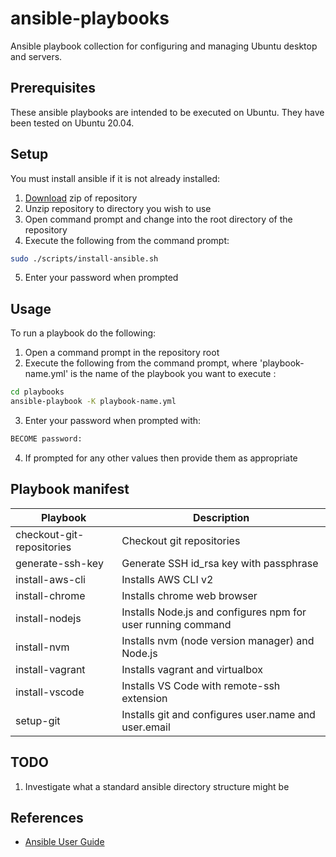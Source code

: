 # ansible-playbooks
Ansible playbook collection for configuring and managing Ubuntu desktop and servers.

## Prerequisites

These ansible playbooks are intended to be executed on Ubuntu. They have been tested on Ubuntu 20.04.


## Setup

You must install ansible if it is not already installed:

1. [Download](https://github.com/launchquickly/ansible-playbooks/archive/refs/heads/main.zip) zip of repository
1. Unzip repository to directory you wish to use
1. Open command prompt and change into the root directory of the repository
1. Execute the following from the command prompt:
```bash
sudo ./scripts/install-ansible.sh
```
5. Enter your password when prompted


## Usage

To run a playbook do the following:

1. Open a command prompt in the repository root
1. Execute the following from the command prompt, where 'playbook-name.yml' is the name of the playbook you want to execute :
```bash
cd playbooks
ansible-playbook -K playbook-name.yml
```
3. Enter your password when prompted with:
```bash
BECOME password:
```
4. If prompted for any other values then provide them as appropriate


## Playbook manifest

| Playbook | Description |
| --- | --- |
| checkout-git-repositories | Checkout git repositories |
| generate-ssh-key | Generate SSH id_rsa key with passphrase |
| install-aws-cli | Installs AWS CLI v2 |
| install-chrome | Installs chrome web browser |
| install-nodejs | Installs Node.js and configures npm for user running command |
| install-nvm | Installs nvm (node version manager) and Node.js |
| install-vagrant | Installs vagrant and virtualbox |
| install-vscode | Installs VS Code with remote-ssh extension |
| setup-git | Installs git and configures user.name and user.email |


## TODO

1. Investigate what a standard ansible directory structure might be


## References

- [Ansible User Guide](https://docs.ansible.com/ansible/latest/user_guide/index.html)
